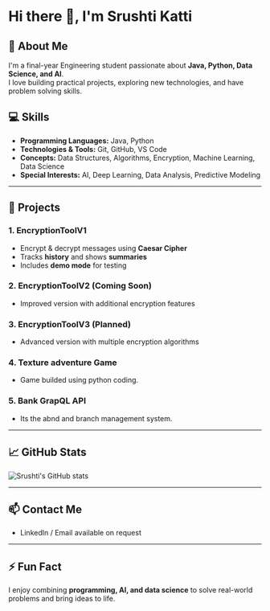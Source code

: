 # Hi there 👋, I'm Srushti Katti


## 🔭 About Me
I'm a final-year Engineering student passionate about **Java, Python, Data Science, and AI**.  
I love building practical projects, exploring new technologies, and have problem solving skills. 



## 💻 Skills
- **Programming Languages:** Java, Python  
- **Technologies & Tools:** Git, GitHub, VS Code
- **Concepts:** Data Structures, Algorithms, Encryption, Machine Learning, Data Science  
- **Special Interests:** AI, Deep Learning, Data Analysis, Predictive Modeling  

---

## 🚀 Projects

### 1. EncryptionToolV1
- Encrypt & decrypt messages using **Caesar Cipher**
- Tracks **history** and shows **summaries**
- Includes **demo mode** for testing

### 2. EncryptionToolV2 (Coming Soon)
- Improved version with additional encryption features

### 3. EncryptionToolV3 (Planned)
- Advanced version with multiple encryption algorithms

### 4. Texture adventure Game 
- Game builded using python coding.

### 5. Bank GrapQL API
- Its the abnd and branch management system.

---

## 📈 GitHub Stats
![Srushti's GitHub stats](https://github-readme-stats.vercel.app/api?username=SrushtiKatti&show_icons=true&theme=radical)

---

## 📫 Contact Me
- LinkedIn / Email available on request

---

## ⚡ Fun Fact
I enjoy combining **programming, AI, and data science** to solve real-world problems and bring ideas to life.


